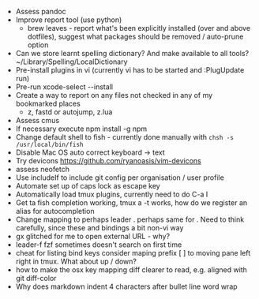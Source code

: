 * Assess pandoc
* Improve report tool (use python)
  - brew leaves - report what's been explicitly installed (over and above
    dotfiles), suggest what packages should be removed / auto-prune option
* Can we store learnt spelling dictionary? And make available to all tools?
  ~/Library/Spelling/LocalDictionary
* Pre-install plugins in vi (currently vi has to be started and :PlugUpdate run)
* Pre-run xcode-select --install
* Create a way to report on any files not checked in any of my bookmarked places
   - z, fastd or autojump, z.lua
* Assess cmus
* If necessary execute npm install -g npm
* Change default shell to fish - currently done manually with
  `chsh -s /usr/local/bin/fish`
* Disable Mac OS auto correct keyboard -> text
* Try devicons https://github.com/ryanoasis/vim-devicons
* assess neofetch
* Use includeIf to include git config per organisation / user profile
* Automate set up of caps lock as escape key
* Automatically load tmux plugins, currently need to do C-a I
* Get ta fish completion working, tmux a -t works, how do we register an alias
  for autocompletion
* Change <CR> mapping to perhaps leader <CR>. perhaps same for <BS>. Need to
  think carefully, since these <CR> and <BS> bindings a bit non-vi way
* gx glitched for me to open external URL - why?
* leader-f fzf sometimes doesn't search on first time
* cheat for listing bind keys consider maping prefix [ ] to moving pane left
  right in tmux.  What about up / down?
* how to make the osx key mapping diff clearer to read, e.g. aligned with git
  diff-color
* Why does markdown indent 4 characters after bullet line word wrap
